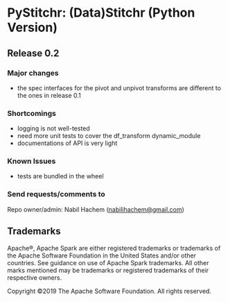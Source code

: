  # PyStitchr: (Data)Stitchr (Python Version)

## Release 0.2

### Major changes 
* the spec interfaces for the pivot and unpivot transforms are different to the ones in release 0.1

### Shortcomings
* logging is not well-tested
* need more unit tests to cover the df_transform dynamic_module
* documentations of API is very light

### Known Issues
* tests are bundled in the wheel

### Send requests/comments  to ###
    
Repo owner/admin: Nabil Hachem (nabilihachem@gmail.com)

## Trademarks

Apache®, Apache Spark are either registered trademarks or trademarks of the Apache Software Foundation in the United States and/or other countries.
See guidance on use of Apache Spark trademarks. All other marks mentioned may be trademarks or registered trademarks of their respective owners.

Copyright ©2019 The Apache Software Foundation. All rights reserved.
